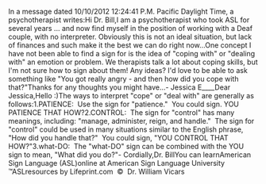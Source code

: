 In a message dated 10/10/2012 12:24:41 P.M. Pacific Daylight Time, a 
			psychotherapist writes:Hi Dr. Bill,I am a psychotherapist who took ASL for several years 
			... and now find myself in the position of working with a Deaf 
			couple, with no interpreter. Obviously this is not an ideal 
			situation, but lack of finances and such make it the best we can do 
			right now...One concept I have not been able to find a sign for is 
			the idea of "coping with" or "dealing with" an emotion or problem. 
			We therapists talk a lot about coping skills, but I'm not sure how 
			to sign about them! Any ideas? I'd love to be able to ask something 
			like "You got really angry - and then how did you cope with that?"Thanks for any thoughts you might have...- Jessica E____Dear Jessica,Hello :)The ways to interpret "cope" or "deal with" are generally as 
			follows:1.PATIENCE:  Use the 
			sign for "patience."  You could sign. YOU PATIENCE THAT HOW?2.CONTROL:  The sign for 
			"control" has many meanings, including: "manage, administer, reign, 
			and handle."  The sign for "control" could be used in many 
			situations similar to the English phrase, "How did you handle that?"  
			You could sign, "YOU CONTROL THAT HOW?"3.what-DO:  The "what-DO" 
			sign can be combined with the YOU sign to mean, "What did you do?"- Cordially,Dr. BillYou can learnAmerican Sign Language (ASL)online at American Sign Language University ™ASLresources by Lifeprint.com  ©  Dr. William Vicars